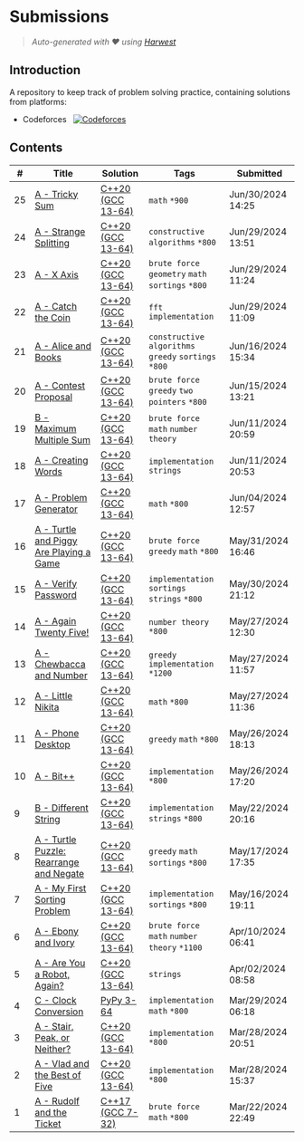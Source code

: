 Submissions
======================
> *Auto-generated with ❤ using [Harwest](https://github.com/nileshsah/harwest-tool)*

## Introduction

A repository to keep track of problem solving practice, containing solutions from platforms:
* Codeforces &nbsp; [![Codeforces](https://run.kaist.ac.kr/badges/codeforces/amisadman.svg)](https://codeforces.com/profile/amisadman)


## Contents

| # | Title | Solution | Tags | Submitted |
|---| ----- | -------- | ---- | --------- |
25 | [A - Tricky Sum](https://codeforces.com/contest/598/problem/A) | [C++20 (GCC 13-64)](./codeforces/598/A.cpp) | `math` `*900` | Jun/30/2024 14:25 | 
24 | [A - Strange Splitting](https://codeforces.com/contest/1984/problem/A) | [C++20 (GCC 13-64)](./codeforces/1984/A.cpp) | `constructive algorithms` `*800` | Jun/29/2024 13:51 | 
23 | [A - X Axis](https://codeforces.com/contest/1986/problem/A) | [C++20 (GCC 13-64)](./codeforces/1986/A.cpp) | `brute force` `geometry` `math` `sortings` `*800` | Jun/29/2024 11:24 | 
22 | [A - Catch the Coin](https://codeforces.com/contest/1989/problem/A) | [C++20 (GCC 13-64)](./codeforces/1989/A.cpp) | `fft` `implementation` | Jun/29/2024 11:09 | 
21 | [A - Alice and Books](https://codeforces.com/contest/1978/problem/A) | [C++20 (GCC 13-64)](./codeforces/1978/A.cpp) | `constructive algorithms` `greedy` `sortings` `*800` | Jun/16/2024 15:34 | 
20 | [A - Contest Proposal](https://codeforces.com/contest/1972/problem/A) | [C++20 (GCC 13-64)](./codeforces/1972/A.cpp) | `brute force` `greedy` `two pointers` `*800` | Jun/15/2024 13:21 | 
19 | [B - Maximum Multiple Sum](https://codeforces.com/contest/1985/problem/B) | [C++20 (GCC 13-64)](./codeforces/1985/B.cpp) | `brute force` `math` `number theory` | Jun/11/2024 20:59 | 
18 | [A - Creating Words](https://codeforces.com/contest/1985/problem/A) | [C++20 (GCC 13-64)](./codeforces/1985/A.cpp) | `implementation` `strings` | Jun/11/2024 20:53 | 
17 | [A - Problem Generator](https://codeforces.com/contest/1980/problem/A) | [C++20 (GCC 13-64)](./codeforces/1980/A.cpp) | `math` `*800` | Jun/04/2024 12:57 | 
16 | [A - Turtle and Piggy Are Playing a Game](https://codeforces.com/contest/1981/problem/A) | [C++20 (GCC 13-64)](./codeforces/1981/A.cpp) | `brute force` `greedy` `math` `*800` | May/31/2024 16:46 | 
15 | [A - Verify Password](https://codeforces.com/contest/1976/problem/A) | [C++20 (GCC 13-64)](./codeforces/1976/A.cpp) | `implementation` `sortings` `strings` `*800` | May/30/2024 21:12 | 
14 | [A - Again Twenty Five!](https://codeforces.com/contest/630/problem/A) | [C++20 (GCC 13-64)](./codeforces/630/A.cpp) | `number theory` `*800` | May/27/2024 12:30 | 
13 | [A - Chewbaсca and Number](https://codeforces.com/contest/514/problem/A) | [C++20 (GCC 13-64)](./codeforces/514/A.cpp) | `greedy` `implementation` `*1200` | May/27/2024 11:57 | 
12 | [A - Little Nikita](https://codeforces.com/contest/1977/problem/A) | [C++20 (GCC 13-64)](./codeforces/1977/A.cpp) | `math` `*800` | May/27/2024 11:36 | 
11 | [A - Phone Desktop](https://codeforces.com/contest/1974/problem/A) | [C++20 (GCC 13-64)](./codeforces/1974/A.cpp) | `greedy` `math` `*800` | May/26/2024 18:13 | 
10 | [A - Bit++](https://codeforces.com/contest/282/problem/A) | [C++20 (GCC 13-64)](./codeforces/282/A.cpp) | `implementation` `*800` | May/26/2024 17:20 | 
9 | [B - Different String](https://codeforces.com/contest/1971/problem/B) | [C++20 (GCC 13-64)](./codeforces/1971/B.cpp) | `implementation` `strings` `*800` | May/22/2024 20:16 | 
8 | [A - Turtle Puzzle: Rearrange and Negate](https://codeforces.com/contest/1933/problem/A) | [C++20 (GCC 13-64)](./codeforces/1933/A.cpp) | `greedy` `math` `sortings` `*800` | May/17/2024 17:35 | 
7 | [A - My First Sorting Problem](https://codeforces.com/contest/1971/problem/A) | [C++20 (GCC 13-64)](./codeforces/1971/A.cpp) | `implementation` `sortings` `*800` | May/16/2024 19:11 | 
6 | [A - Ebony and Ivory](https://codeforces.com/contest/633/problem/A) | [C++20 (GCC 13-64)](./codeforces/633/A.cpp) | `brute force` `math` `number theory` `*1100` | Apr/10/2024 06:41 | 
5 | [A - Are You a Robot, Again?](https://codeforces.com/contest/1952/problem/A) | [C++20 (GCC 13-64)](./codeforces/1952/A.cpp) | `strings` | Apr/02/2024 08:58 | 
4 | [C - Clock Conversion](https://codeforces.com/contest/1950/problem/C) | [PyPy 3-64](./codeforces/1950/C.py) | `implementation` `math` `*800` | Mar/29/2024 06:18 | 
3 | [A - Stair, Peak, or Neither?](https://codeforces.com/contest/1950/problem/A) | [C++20 (GCC 13-64)](./codeforces/1950/A.cpp) | `implementation` `*800` | Mar/28/2024 20:51 | 
2 | [A - Vlad and the Best of Five](https://codeforces.com/contest/1926/problem/A) | [C++20 (GCC 13-64)](./codeforces/1926/A.cpp) | `implementation` `*800` | Mar/28/2024 15:37 | 
1 | [A - Rudolf and the Ticket](https://codeforces.com/contest/1941/problem/A) | [C++17 (GCC 7-32)](./codeforces/1941/A.cpp) | `brute force` `math` `*800` | Mar/22/2024 22:49 | 